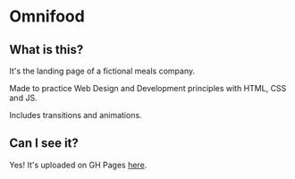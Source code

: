 # Omnifood

## What is this?

It's the landing page of a fictional meals company.

Made to practice Web Design and Development principles with HTML, CSS and JS.

Includes transitions and animations.

## Can I see it?

Yes! It's uploaded on GH Pages [here](https://mfigueira.github.io/omnifood/).
